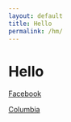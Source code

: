 ```yaml
---
layout: default
title: Hello
permalink: /hm/
---
```

# Hello

[Facebook](http://facebook.com)

[Columbia](http://www.columbia.edu)
